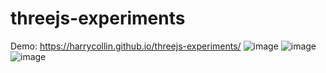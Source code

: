 # threejs-experiments

Demo: https://harrycollin.github.io/threejs-experiments/
![image](https://github.com/user-attachments/assets/20ea50d7-4d35-4f13-b7af-6a75c122a53c)
![image](https://github.com/user-attachments/assets/0b866f2b-720b-4df7-94fd-b41cc5297f37)
![image](https://github.com/user-attachments/assets/6b4597b8-f8fa-4cde-8ec1-b26a0f616ba5)

